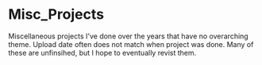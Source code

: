 # Misc_Projects
Miscellaneous projects I've done over the years that have no overarching theme. Upload date often does not match when project was done. Many of these are unfinsihed, but I hope to eventually revist them.
